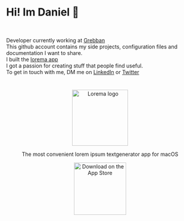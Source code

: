 <h1> Hi! Im Daniel 👋 </h1> <br/>

Developer currently working at [Grebban](https://www.grebban.com/)<br/>
This github account contains my side projects, configuration files and documentation I want to share.<br/>
I built the [lorema app](https://www.lorema.app/)<br/>
I got a passion for creating stuff that people find useful.<br/>
To get in touch with me, DM me on [LinkedIn](https://www.linkedin.com/in/daniel-danielsson-a70415134/) or [Twitter](https://twitter.com/T1Danielsson)

#

<div align="center">
<a href="https://www.lorema.app/" align="center">
  <img alt="Lorema logo" title="Lorema logo" src="https://www.lorema.app/_next/image?url=%2F_next%2Fstatic%2Fmedia%2F512.daacb9a7.png&w=1080&q=75" width="150">
</a>
<p>The most convenient lorem ipsum textgenerator app for macOS </p>
</div>


<p align="center">
  <a href=https://apps.apple.com/us/app/lorema/id1623240546>
    <img alt="Download on the App Store" title="App Store" src="http://i.imgur.com/0n2zqHD.png" width="140">
  </a>

</p>
